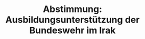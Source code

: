 ---
abstimmung:
  abstimmung: 2
  bundestagssitzung: 215
  datum: 26. Januar 2017
  legislaturperiode: 18
categories:
- Bundeswehr
- Ausland
data:
- title: Abstimmungsergebnis 20170126_2-data.pdf
  url: /res/abstimmungsliste/20170126_2-data.pdf
- title: Abstimmungsergebnis 20170126_2_xls-data.csv
  url: /res/abstimmungsliste/csv/20170126_2_xls-data.csv
documents:
- local: /res/abstimmungsdaten/018-215-02/1810820.pdf
  title: Drucksache 18/10820.pdf
  url: http://dip21.bundestag.de/dip21/btd/18/108/1810820.pdf
- local: /res/abstimmungsdaten/018-215-02/1810968.pdf
  title: Drucksache 18/10968.pdf
  url: http://dip21.bundestag.de/dip21/btd/18/109/1810968.pdf
ergebnis:
  cdu/csu:
    enthaltung: 0
    gesamt: 309
    ja: 273
    nein: 0
    nichtabgegeben: 36
    ungueltig: 0
  die.linke:
    enthaltung: 0
    gesamt: 64
    ja: 0
    nein: 46
    nichtabgegeben: 18
    ungueltig: 0
  file: 20170126_2_xls-data.csv
  fraktionslos:
    enthaltung: 0
    gesamt: 1
    ja: 1
    nein: 0
    nichtabgegeben: 0
    ungueltig: 0
  gruenen:
    enthaltung: 46
    gesamt: 63
    ja: 2
    nein: 9
    nichtabgegeben: 6
    ungueltig: 0
  spd:
    enthaltung: 0
    gesamt: 193
    ja: 168
    nein: 12
    nichtabgegeben: 13
    ungueltig: 0
layout: abstimmung
links:
- title: https://www.bundestag.de/parlament/plenum/abstimmung/abstimmung?id=453
  url: https://www.bundestag.de/parlament/plenum/abstimmung/abstimmung?id=453
- title: http://www.abgeordnetenwatch.de/fortsetzung_der_ausbildungsunterstuetzung_im_irak-1105-848.html
  url: http://www.abgeordnetenwatch.de/fortsetzung_der_ausbildungsunterstuetzung_im_irak-1105-848.html
preview: 'Deutscher Bundestag


  215. Sitzung des Deutschen Bundestages

  am Donnerstag, 26. Januar 2017


  Endgültiges Ergebnis der Namentlichen Abstimmung Nr. 2


  Beschlussempfehlung des Auswärtigen Ausschusses (3. Ausschuss) zu dem Antrag der

  Bundesregierung

  Fortsetzung der Beteiligung bewaffneter deutscher Streitkräfte zur

  Ausbidlungsunterstützung der Sicherheitskräfte der Regierung der Region Kurdistan-Irak

  und der Irakischen Streitkräfte

  - Drucksachen 18/10820 und 18/10968 -


  Abgegebene Stimmen insgesamt:


  557


  Nicht abgegebene Stimmen:

  Ja-Stimmen:


  73

  444


  Nein-Stimmen:


  67


  Enthaltungen:


  46


  Ungültige:


  Berlin, den 26.01.2017


  0


  Beginn: 15:08

  Ende: 15:11

  '
tags:
- Bundeswehr
- Kurdistan
- Irak
- Ausbildung
- UN
title: 'Abstimmung: Ausbildungsunterstützung der Bundeswehr im Irak'
---